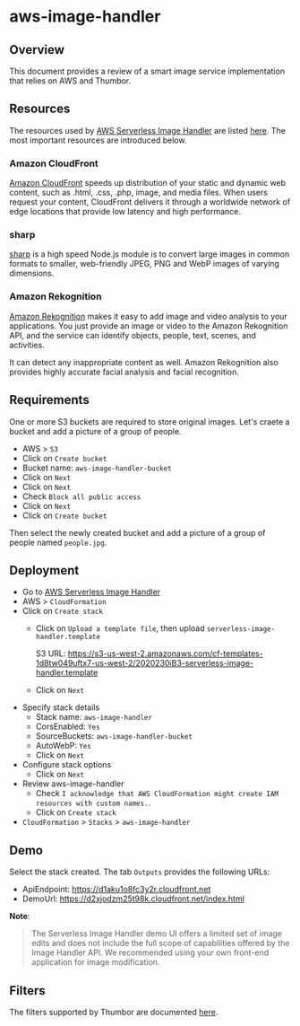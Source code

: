 # aws-image-handler

## Overview

This document provides a review of a smart image service implementation that relies on AWS and Thumbor.

## Resources

The resources used by [AWS Serverless Image Handler] are listed
[here](https://docs.aws.amazon.com/solutions/latest/serverless-image-handler/resources.html).
The most important resources are introduced below.

### Amazon CloudFront

[Amazon CloudFront] speeds up distribution of your static and dynamic web content,
such as .html, .css, .php, image, and media files. When users request your
content, CloudFront delivers it through a worldwide network of edge locations
that provide low latency and high performance.

### sharp

[sharp] is a high speed Node.js module is to convert large images in common
formats to smaller, web-friendly JPEG, PNG and WebP images of varying dimensions.

### Amazon Rekognition

[Amazon Rekognition] makes it easy to add image and video analysis to your
applications. You just provide an image or video to the Amazon Rekognition API,
and the service can identify objects, people, text, scenes, and activities.

It can detect any inappropriate content as well. Amazon Rekognition also
provides highly accurate facial analysis and facial recognition.

## Requirements

One or more S3 buckets are required to store original images. Let's craete a
bucket and add a picture of a group of people.

- AWS > `S3`
- Click on `Create bucket`
- Bucket name: `aws-image-handler-bucket`
- Click on `Next`
- Click on `Next`
- Check `Block all public access`
- Click on `Next`
- Click on `Create bucket`

Then select the newly created bucket and add a picture of a group of people
named `people.jpg`.

## Deployment

- Go to [AWS Serverless Image Handler]
- AWS > `CloudFormation`
- Click on `Create stack`
    - Click on `Upload a template file`, then upload `serverless-image-handler.template`

        S3 URL: https://s3-us-west-2.amazonaws.com/cf-templates-1d8tw049uftx7-us-west-2/2020230iB3-serverless-image-handler.template

    - Click on `Next`
- Specify stack details
    - Stack name: `aws-image-handler`
    - CorsEnabled: `Yes`
    - SourceBuckets: `aws-image-handler-bucket`
    - AutoWebP: `Yes`
    - Click on `Next`
- Configure stack options
    - Click on `Next`
- Review aws-image-handler
    - Check `I acknowledge that AWS CloudFormation might create IAM resources
      with custom names.`.
    - Click on `Create stack`
- `CloudFormation` > `Stacks` > `aws-image-handler`

## Demo

Select the stack created. The tab `Outputs` provides the following URLs:

- ApiEndpoint: https://d1aku1o8fc3y2r.cloudfront.net
- DemoUrl: https://d2xjodzm25t98k.cloudfront.net/index.html

**Note**:

> The Serverless Image Handler demo UI offers a limited set of image edits and
does not include the full scope of capabilities offered by the Image Handler
API. We recommended using your own front-end application for image modification.

## Filters

The filters supported by Thumbor are documented [here](https://docs.aws.amazon.com/solutions/latest/serverless-image-handler/appendix-d.html).



<!-- Definitions -->

[Amazon CloudFront]: https://docs.aws.amazon.com/cloudfront/index.html
[Amazon Rekognition]: https://docs.aws.amazon.com/rekognition/index.html
[AWS Serverless Image Handler]: https://aws.amazon.com/solutions/implementations/serverless-image-handler/
[sharp]: https://sharp.pixelplumbing.com/
